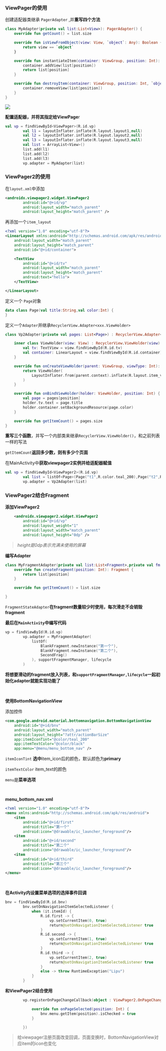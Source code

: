 ### ViewPager的使用

创建适配器类继承 `PagerAdapter` ,并**重写四个方法**

```kotlin
class MyAdapter(private val list:List<View>): PagerAdapter() {
    override fun getCount() = list.size

    override fun isViewFromObject(view: View, `object`: Any): Boolean {
        return view == `object`
    }

    override fun instantiateItem(container: ViewGroup, position: Int): Any {
        container.addView(list[position])
        return list[position]
    }

    override fun destroyItem(container: ViewGroup, position: Int, `object`: Any) {
        container.removeView(list[position])
    }
}
```

![](file://C:\Users\17419\Documents\IkMarkdown\.assets\ViewPager.md1672.0251309.png)

**配置适配器，并将其指定给ViewPage**r

```kotlin
val vp = findViewById<ViewPager>(R.id.vp)
        val l1 = layoutInflater.inflate(R.layout.layout1,null)
        val l2 = layoutInflater.inflate(R.layout.layout2,null)
        val l3 = layoutInflater.inflate(R.layout.layout3,null)
        val list = ArrayList<View>()
        list.add(l1)
        list.add(l2)
        list.add(l3)
        vp.adapter = MyAdapter(list)
```

### ViewPager2的使用

在`layout.xml`中添加

```xml
<androidx.viewpager2.widget.ViewPager2
        android:id="@+id/vp"
        android:layout_width="match_parent"
        android:layout_height="match_parent" />
```

再添加一个`item_layout`

```xml
<?xml version="1.0" encoding="utf-8"?>
<LinearLayout xmlns:android="http://schemas.android.com/apk/res/android"
    android:layout_width="match_parent"
    android:layout_height="match_parent"
    android:id="@+id/container">

    <TextView
        android:id="@+id/tv"
        android:layout_width="match_parent"
        android:layout_height="match_parent"
        android:text="hello">
    </TextView>

</LinearLayout>
```

定义一个 `Page`对象

```kotlin
data class Page(val title:String,val color:Int) {
}
```

定义一个`Adapter`并继承`RecyclerView.Adapter<xxx.ViewHolder>`

```kotlin
class Vp2Adapter(private val pages: List<Page>) : RecyclerView.Adapter<Vp2Adapter.ViewHolder>() {

    inner class ViewHolder(view: View) : RecyclerView.ViewHolder(view) {
        val tv: TextView = view.findViewById(R.id.tv)
        val container: LinearLayout = view.findViewById(R.id.container)
    }

    override fun onCreateViewHolder(parent: ViewGroup, viewType: Int): ViewHolder {
        return ViewHolder(
            LayoutInflater.from(parent.context).inflate(R.layout.item_vp, parent, false)
        )
    }

    override fun onBindViewHolder(holder: ViewHolder, position: Int) {
        val page = pages[position]
        holder.tv.text = page.title
        holder.container.setBackgroundResource(page.color)
    }

    override fun getItemCount() = pages.size
}
```

**重写三个函数**，并写一个内部类来继承`RecyclerView.ViewHolder()`，和之前列表一样的写法

`getItemCount`**返回多少数，则有多少个页面**

在MainActivity中**获取viewpager2实例并给适配器赋值**

```kotlin
val vp = findViewById<ViewPager2>(R.id.vp)
        val list = listOf<Page>(Page("t1",R.color.teal_200),Page("t2",R.color.purple_200),Page("t3",R.color.material_on_primary_emphasis_medium))
        vp.adapter = Vp2Adapter(list)
```

### ViewPager2结合Fragment


**添加ViewPager2**

```xml
    <androidx.viewpager2.widget.ViewPager2
        android:id="@+id/vp"
        android:layout_weight="1"
        android:layout_width="match_parent"
        android:layout_height="0dp" />
```

> *height是0dp表示充满未使用的屏幕*

**编写Adapter**

```kotlin
class MyFragmentAdapter(private val list:List<Fragment>,private val fm : FragmentManager, private val lifecycle: Lifecycle) : FragmentStateAdapter(fm,lifecycle){
    override fun createFragment(position: Int): Fragment {
        return list[position]
    }

    override fun getItemCount() = list.size

}
```

`FragmentStateAdapter`**在fragment数量较少时使用，每次滑走不会销毁fragment**

**最后在`MainActivity`中编写代码**

```kotlin
vp = findViewById(R.id.vp)
        vp.adapter = MyFragmentAdapter(
            listOf(
                BlankFragment.newInstance("第一个"),
                BlankFragment.newInstance("第二个"),
                SecondFrag()
            ), supportFragmentManager, lifecycle
        )
```

**将想要滑动的fragment放入列表，和`supportFragmentManager,lifecycle`一起初始化adapter就能实现功能了**

<br/>

**使用BottomNavigationView**

添加控件

```xml
<com.google.android.material.bottomnavigation.BottomNavigationView
    android:id="@+id/bnv"
    android:layout_width="match_parent"
    android:layout_height="?attr/actionBarSize"
    app:itemIconTint="@color/teal_200"
    app:itemTextColor="@color/black"
    app:menu="@menu/menu_bottom_nav" />
```

`itemIconTint` **选中**item_icon后的颜色，默认颜色为**primary**

`itemTextColor` item_text的颜色

`menu`是**菜单选项**

<br/>

**menu_bottom_nav.xml**

```xml
<?xml version="1.0" encoding="utf-8"?>
<menu xmlns:android="http://schemas.android.com/apk/res/android">
    <item
        android:id="@+id/first"
        android:title="第一个"
        android:icon="@drawable/ic_launcher_foreground"/>
    <item
        android:id="@+id/second"
        android:title="第二个"
        android:icon="@drawable/ic_launcher_foreground"/>
    <item
        android:id="@+id/third"
        android:title="第三个"
        android:icon="@drawable/ic_launcher_foreground"/>
</menu>
```

<br/>

**在Activity内设置菜单选项的选择事件回调**

```kotlin
bnv = findViewById(R.id.bnv)
        bnv.setOnNavigationItemSelectedListener {
            when (it.itemId) {
                R.id.first -> {
                    vp.setCurrentItem(0, true)
                    return@setOnNavigationItemSelectedListener true
                }
                R.id.second -> {
                    vp.setCurrentItem(1, true)
                    return@setOnNavigationItemSelectedListener true
                }
                R.id.third -> {
                    vp.setCurrentItem(2, true)
                    return@setOnNavigationItemSelectedListener true
                }
                else -> throw RuntimeException("Lipu")
            }
        }
```

**和ViewPager2结合使用**

```kotlin
        vp.registerOnPageChangeCallback(object : ViewPager2.OnPageChangeCallback() {

            override fun onPageSelected(position: Int) {
                bnv.menu.getItem(position).isChecked = true
            }

        })
```

> 给viewpager注册页面改变回调，页面变换时，BottomNavigationView对应item的icon也变化
